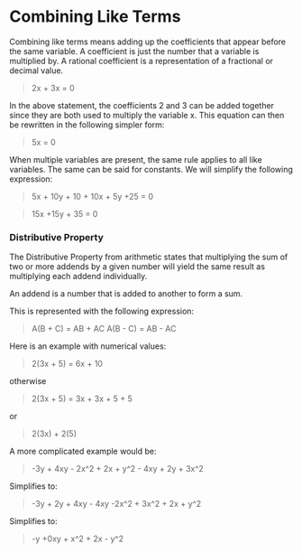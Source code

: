 # Combining Like Terms

Combining like terms means adding up the coefficients that appear before the same variable. A coefficient is just the number that a variable is multiplied by. A rational coefficient is a representation of a fractional or decimal value.

>2x + 3x = 0

In the above statement, the coefficients 2 and 3 can be added together since they are both used to multiply the variable x. This equation can then be rewritten in the following simpler form:

>5x = 0

When multiple variables are present, the same rule applies to all like variables. The same can be said for constants. We will simplify the following expression:

>5x + 10y + 10 + 10x + 5y +25 = 0

>15x +15y + 35 = 0

### Distributive Property

The Distributive Property from arithmetic states that multiplying the sum of two or more addends by a given number will yield the same result as multiplying each addend individually. 

An addend is a number that is added to another to form a sum.

This is represented with the following expression:

>A(B + C) = AB + AC
>A(B - C) = AB - AC

Here is an example with numerical values:

>2(3x + 5) = 6x + 10

otherwise

>2(3x + 5) = 3x + 3x + 5 + 5 

or 

>2(3x) + 2(5)

A more complicated example would be:

>-3y + 4xy - 2x^2 + 2x + y^2 - 4xy + 2y + 3x^2

Simplifies to:

>-3y + 2y + 4xy - 4xy -2x^2 + 3x^2 + 2x + y^2

Simplifies to:

>-y +0xy + x^2 + 2x - y^2